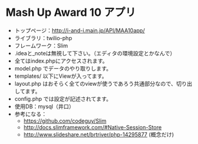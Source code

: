# Mash Up Award 10 アプリ
- トップページ：http://i-and-i.main.jp/API/MAA10app/
- ライブラリ：twilio-php
- フレームワーク：Slim
- .ideaと_noteは無視して下さい。（エディタの環境設定とかなんで）
- 全てはindex.phpにアクセスされます。
- model.php でデータのやり取りします。
- templates/ 以下にViewが入ってます。
- layout.php はおそらく全てのviewが使うであろう共通部分なので、切り出してます。
- config.php では設定が記述されてます。
- 使用DB：mysql（井口）
- 参考になる：
    - https://github.com/codeguy/Slim
    - http://docs.slimframework.com/#Native-Session-Store
    - http://www.slideshare.net/brtriver/php-14295877 (概念だけ)